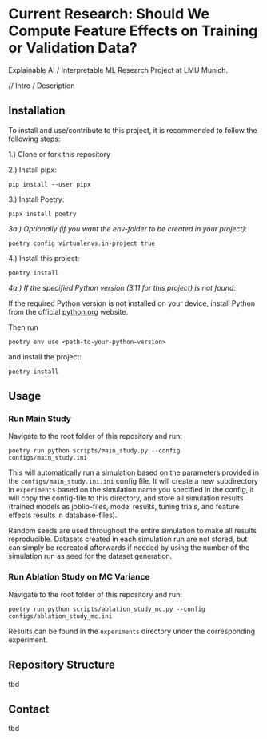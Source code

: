 # Current Research: Should We Compute Feature Effects on Training or Validation Data?

Explainable AI / Interpretable ML Research Project at LMU Munich.

// Intro / Description

## Installation
To install and use/contribute to this project, it is recommended to follow the following steps:

1.) Clone or fork this repository

2.) Install pipx:
```
pip install --user pipx
```

3.) Install Poetry:
```
pipx install poetry
```

*3a.) Optionally (if you want the env-folder to be created in your project)*:
```
poetry config virtualenvs.in-project true
```

4.) Install this project:
```
poetry install
```

*4a.) If the specified Python version (3.11 for this project) is not found:*

If the required Python version is not installed on your device, install Python from the official [python.org](https://www.python.org/downloads) website.

Then run
```
poetry env use <path-to-your-python-version>
```
and install the project:
```
poetry install
```

## Usage

### Run Main Study

Navigate to the root folder of this repository and run:

```
poetry run python scripts/main_study.py --config configs/main_study.ini
```

This will automatically run a simulation based on the parameters provided in the `configs/main_study.ini.ini` config file. It will create a new subdirectory in `experiments` based on the simulation name you specified in the config, it will copy the config-file to this directory, and store all simulation results (trained models as joblib-files, model results, tuning trials, and feature effects results in database-files).

Random seeds are used throughout the entire simulation to make all results reproducible. Datasets created in each simulation run are not stored, but can simply be recreated afterwards if needed by using the number of the simulation run as seed for the dataset generation.

### Run Ablation Study on MC Variance

Navigate to the root folder of this repository and run:

```
poetry run python scripts/ablation_study_mc.py --config configs/ablation_study_mc.ini
```

Results can be found in the `experiments` directory under the corresponding experiment.


## Repository Structure

tbd

## Contact

tbd
